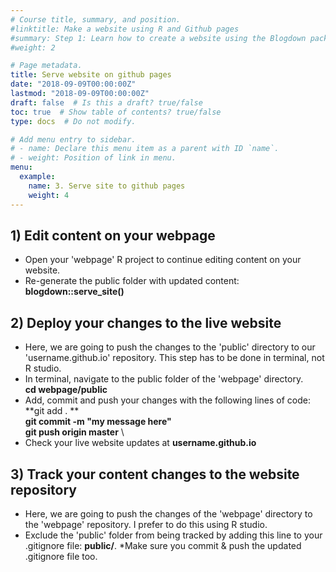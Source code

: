 ```yaml
---
# Course title, summary, and position.
#linktitle: Make a website using R and Github pages
#summary: Step 1: Learn how to create a website using the Blogdown package in R studio. 
#weight: 2

# Page metadata.
title: Serve website on github pages 
date: "2018-09-09T00:00:00Z"
lastmod: "2018-09-09T00:00:00Z"
draft: false  # Is this a draft? true/false
toc: true  # Show table of contents? true/false
type: docs  # Do not modify.

# Add menu entry to sidebar.
# - name: Declare this menu item as a parent with ID `name`.
# - weight: Position of link in menu.
menu:
  example:
    name: 3. Serve site to github pages 
    weight: 4
---
```


## 1) Edit content on your webpage 
* Open your 'webpage' R project to continue editing content on your website.
* Re-generate the public folder with updated content: **blogdown::serve_site()**

## 2) Deploy your changes to the live website 
* Here, we are going to push the changes to the 'public' directory to our 'username.github.io' repository. This step has to be done in terminal, not R studio.
* In terminal, navigate to the public folder of the 'webpage' directory. \
**cd webpage/public**
* Add, commit and push your changes with the following lines of code: \
**git add . ** \
**git commit -m "my message here"** \
**git push origin master** \
* Check your live website updates at **username.github.io**

## 3) Track your content changes to the website repository 
* Here, we are  going to push the changes of the 'webpage' directory to the 'webpage' repository. I prefer to do this using R studio. 
* Exclude the 'public' folder from being tracked by adding this line to your .gitignore file: **public/**. 
*Make sure you commit & push the updated .gitignore file too.



